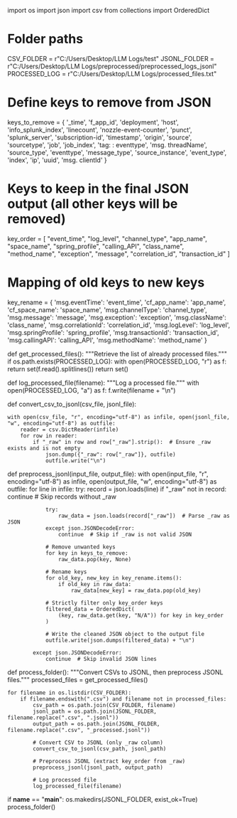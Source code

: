 import os
import json
import csv
from collections import OrderedDict

# Folder paths
CSV_FOLDER = r"C:/Users/Desktop/LLM Logs/test"
JSONL_FOLDER = r"C:/Users/Desktop/LLM Logs/preprocessed/preprocessed_logs_jsonl"
PROCESSED_LOG = r"C:/Users/Desktop/LLM Logs/processed_files.txt"

# Define keys to remove from JSON

keys_to_remove = {
    '_time', 'f_app_id', 'deployment', 'host', 'info_splunk_index', 'linecount',
    'nozzle-event-counter', 'punct', 'splunk_server', 'subscription-id',
    'timestamp', 'origin', 'source', 'sourcetype', 'job', 'job_index',
    'tag: : eventtype', 'msg. threadName', 'source_type', 'eventtype',
    'message_type', 'source_instance', 'event_type', 'index', 'ip', 'uuid',
    'msg. clientId'
}

# Keys to keep in the final JSON output (all other keys will be removed)
key_order = [
    "event_time", "log_level", "channel_type", "app_name", "space_name",
    "spring_profile", "calling_API", "class_name", "method_name",
    "exception", "message", "correlation_id", "transaction_id"
]

# Mapping of old keys to new keys
key_rename = {
    'msg.eventTime': 'event_time',
    'cf_app_name': 'app_name',
    'cf_space_name': 'space_name',
    'msg.channelType': 'channel_type',
    'msg.message': 'message',
    'msg.exception': 'exception',
    'msg.className': 'class_name',
    'msg.correlationId': 'correlation_id',
    'msg.logLevel': 'log_level',
    'msg.springProfile': 'spring_profile',
    'msg.transactionId': 'transaction_id',
    'msg.callingAPI': 'calling_API',
    'msg.methodName': 'method_name'
}

def get_processed_files():
    """Retrieve the list of already processed files."""
    if os.path.exists(PROCESSED_LOG):
        with open(PROCESSED_LOG, "r") as f:
            return set(f.read().splitlines())
    return set()

def log_processed_file(filename):
    """Log a processed file."""
    with open(PROCESSED_LOG, "a") as f:
        f.write(filename + "\n")

def convert_csv_to_jsonl(csv_file, jsonl_file):
   
    with open(csv_file, "r", encoding="utf-8") as infile, open(jsonl_file, "w", encoding="utf-8") as outfile:
        reader = csv.DictReader(infile)
        for row in reader:
            if "_raw" in row and row["_raw"].strip():  # Ensure _raw exists and is not empty
                json.dump({"_raw": row["_raw"]}, outfile)
                outfile.write("\n")

def preprocess_jsonl(input_file, output_file):
    with open(input_file, "r", encoding="utf-8") as infile, open(output_file, "w", encoding="utf-8") as outfile:
        for line in infile:
            try:
                record = json.loads(line)
                if "_raw" not in record:
                    continue  # Skip records without _raw

                try:
                    raw_data = json.loads(record["_raw"])  # Parse _raw as JSON
                except json.JSONDecodeError:
                    continue  # Skip if _raw is not valid JSON

                # Remove unwanted keys
                for key in keys_to_remove:
                    raw_data.pop(key, None)

                # Rename keys
                for old_key, new_key in key_rename.items():
                    if old_key in raw_data:
                        raw_data[new_key] = raw_data.pop(old_key)

                # Strictly filter only key_order keys
                filtered_data = OrderedDict(
                    (key, raw_data.get(key, "N/A")) for key in key_order
                )

                # Write the cleaned JSON object to the output file
                outfile.write(json.dumps(filtered_data) + "\n")

            except json.JSONDecodeError:
                continue  # Skip invalid JSON lines

def process_folder():
    """Convert CSVs to JSONL, then preprocess JSONL files."""
    processed_files = get_processed_files()

    for filename in os.listdir(CSV_FOLDER):
        if filename.endswith(".csv") and filename not in processed_files:
            csv_path = os.path.join(CSV_FOLDER, filename)
            jsonl_path = os.path.join(JSONL_FOLDER, filename.replace(".csv", ".jsonl"))
            output_path = os.path.join(JSONL_FOLDER, filename.replace(".csv", "_processed.jsonl"))

            # Convert CSV to JSONL (only _raw column)
            convert_csv_to_jsonl(csv_path, jsonl_path)

            # Preprocess JSONL (extract key_order from _raw)
            preprocess_jsonl(jsonl_path, output_path)

            # Log processed file
            log_processed_file(filename)

if __name__ == "__main__":
    os.makedirs(JSONL_FOLDER, exist_ok=True)
    process_folder()
